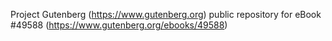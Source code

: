 Project Gutenberg (https://www.gutenberg.org) public repository for eBook #49588 (https://www.gutenberg.org/ebooks/49588)
